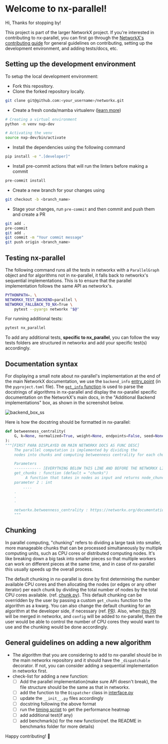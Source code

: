 # Welcome to nx-parallel!

Hi, Thanks for stopping by!

This project is part of the larger NetworkX project. If you're interested in contributing to nx-parallel, you can first go through the [NetworkX's contributing guide](https://github.com/networkx/networkx/blob/main/CONTRIBUTING.rst) for general guidelines on contributing, setting up the development environment, and adding tests/docs, etc.

## Setting up the development environment

To setup the local development environment:

- Fork this repository.
- Clone the forked repository locally.

```.sh
git clone git@github.com:<your_username>/networkx.git
```

- Create a fresh conda/mamba virtualenv ([learn more](https://github.com/networkx/networkx/blob/main/CONTRIBUTING.rst#development-workflow))

```.sh
# Creating a virtual environment
python -m venv nxp-dev

# Activating the venv
source nxp-dev/bin/activate
```

- Install the dependencies using the following command

```.sh
pip install -e ".[developer]"
```

- Install pre-commit actions that will run the linters before making a commit

```.sh
pre-commit install
```

- Create a new branch for your changes using

```.sh
git checkout -b <branch_name>
```

- Stage your changes, run `pre-commit` and then commit and push them and create a PR

```.sh
git add .
pre-commit
git add .
git commit -m "Your commit message"
git push origin <branch_name>
```

## Testing nx-parallel

The following command runs all the tests in networkx with a `ParallelGraph` object and for algorithms not in nx-parallel, it falls back to networkx's sequential implementations. This is to ensure that the parallel implementation follows the same API as networkx's.

```.sh
PYTHONPATH=. \
NETWORKX_TEST_BACKEND=parallel \
NETWORKX_FALLBACK_TO_NX=True \
    pytest --pyargs networkx "$@"
```

For running additional tests:

```.sh
pytest nx_parallel
```

To add any additional tests, **specific to nx_parallel**, you can follow the way tests folders are structured in networkx and add your specific test(s) accordingly.

## Documentation syntax

For displaying a small note about nx-parallel's implementation at the end of the main NetworkX documentation, we use the `backend_info` [entry_point](https://packaging.python.org/en/latest/specifications/entry-points/#entry-points) (in the `pyproject.toml` file). The [`get_info` function](https://github.com/networkx/nx-parallel/blob/main/nx_parallel/utils/backend.py#L8) is used to parse the docstrings of algorithms in nx-parallel and display the nx-parallel specific documentation on the NetworkX's main docs, in the "Additional Backend implementations" box, as shown in the screenshot below.

![backend_box_ss](https://github.com/networkx/nx-parallel/blob/main/assets/images/backend_box_ss.png)

Here is how the docstring should be formatted in nx-parallel:

```.py
def betweenness_centrality(
    G, k=None, normalized=True, weight=None, endpoints=False, seed=None, get_chunks="chunks"
):
"""[FIRST PARA DISPLAYED ON MAIN NETWORKX DOCS AS FUNC DESC]
    The parallel computation is implemented by dividing the
    nodes into chunks and computing betweenness centrality for each chunk concurrently.

    Parameters
    ------------ [EVERYTHING BELOW THIS LINE AND BEFORE THE NETWORKX LINK WILL BE DISPLAYED IN ADDITIONAL PARAMETER'S SECTION ON NETWORKX MAIN DOCS]
    get_chunks : function (default = "chunks")
         A function that takes in nodes as input and returns node_chuncks
    parameter 2 : int
        ....
    .
    .
    .

    networkx.betweenness_centrality : https://networkx.org/documentation/stable/reference/algorithms/generated/networkx.algorithms.centrality.betweenness_centrality.html
    """
```

## Chunking

In parallel computing, "chunking" refers to dividing a large task into smaller, more manageable chunks that can be processed simultaneously by multiple computing units, such as CPU cores or distributed computing nodes. It's like breaking down a big task into smaller pieces so that multiple workers can work on different pieces at the same time, and in case of nx-parallel this usually speeds up the overall process.

The default chunking in nx-parallel is done by first determining the number available CPU cores and then allocating the nodes (or edges or any other iterator) per each chunk by dividing the total number of nodes by the total CPU cores available. (ref. [chunk.py](https://github.com/networkx/nx-parallel/blob/main/nx_parallel/utils/chunk.py)). This default chunking can be overridden by the user by passing a custom `get_chunks` function to the algorithm as a kwarg. You can also change the default chunking for an algorithm at the developer side, if necessary (ref. [PR](https://github.com/networkx/nx-parallel/pull/33)). Also, when [this PR](https://github.com/networkx/networkx/pull/7225) will be merged in networkx, and `config` will be added to nx-parallel, then the user would be able to control the number of CPU cores they would want to use and the chunking would be done accordingly.

## General guidelines on adding a new algorithm

- The algorithm that you are considering to add to nx-parallel should be in the main networkx repository and it should have the `_dispatchable` decorator. If not, you can consider adding a sequential implementation in networkx first.
- check-list for adding a new function:
  - [ ] Add the parallel implementation(make sure API doesn't break), the file structure should be the same as that in networkx.
  - [ ] add the function to the `Dispatcher` class in [interface.py](https://github.com/networkx/nx-parallel/blob/main/nx_parallel/interface.py)
  - [ ] update the `__init__.py` files accordingly
  - [ ] docstring following the above format
  - [ ] run the [timing script](https://github.com/networkx/nx-parallel/blob/main/timing/timing_individual_function.py) to get the performance heatmap
  - [ ] add additional test(if any)
  - [ ] add benchmark(s) for the new function(ref. the README in benchmarks folder for more details)

Happy contributing! 🎉
